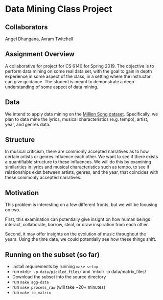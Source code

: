 # Data Mining Class Project

## Collaborators

Angel Dhungana, Avram Twitchell

## Assignment Overview

A collaborative for project for CS 6140 for Spring 2019.
The objective is to perform data mining on some real data set, 
with the goal to gain in depth experience in some aspect of the class,
in a setting where the instructor can give guidance.
The student is meant to demonstrate a deep understanding of some aspect of data mining.

## Data

We intend to apply data mining on the [Million Song dataset](https://labrosa.ee.columbia.edu/millionsong/). 
Specifically, we plan to data mine the lyrics, musical characteristics (e.g. tempo), artist, year, and genres data. 

## Structure

In musical criticism, there are commonly accepted narratives as to how certain
artists or genres influence each other. We want to see if there exists
a quantifiable structure to these influences. We will do this by examining
similarities in lyrics and musical characteristics such as tempo, to see if
relationships exist between artists, genres, and the year, that coincides
with these commonly accepted narratives.

## Motivation

This problem is interesting on a few different fronts, but we will be focusing on two. 

First, this examination can potentially give insight on how human beings
interact, collaborate, borrow, steal, or draw inspiration from each other.

Second, it may offer insights on the evolution of music throughout the years.
Using the time data, we could potentially see how these things shift.

## Running on the subset (so far)

* Install requirements by running `make setup`
* run `mkdir -p data/pickled_files/` and `mkdir -p data/matrix_files/
* Download the subset into the source directory
* run `make agg-data`
* run `make process_raw` (will take ~20+ minutes)
* run `make to_matrix`
